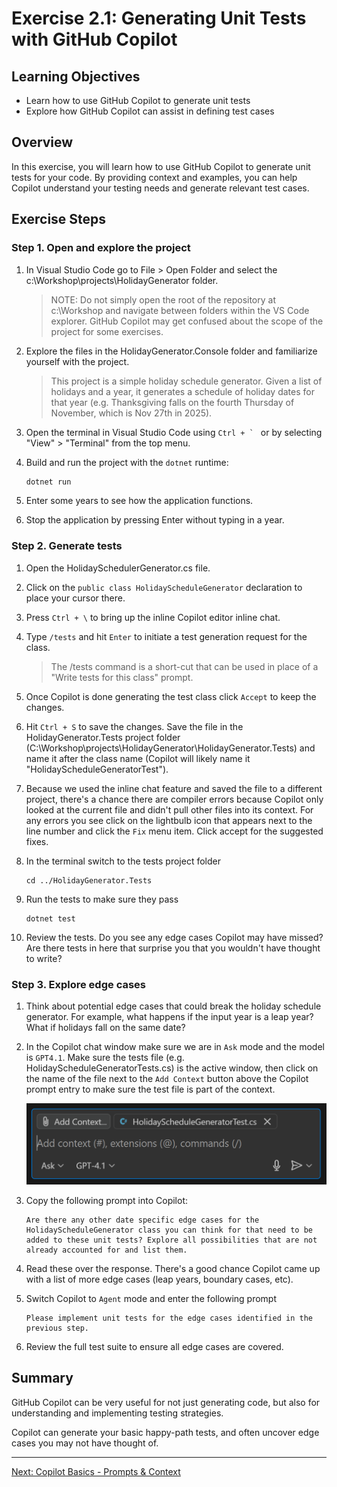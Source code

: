 # Exercise 2.1: Generating Unit Tests with GitHub Copilot

## Learning Objectives

- Learn how to use GitHub Copilot to generate unit tests
- Explore how GitHub Copilot can assist in defining test cases

## Overview

In this exercise, you will learn how to use GitHub Copilot to generate unit tests for your code. By providing context and examples, you can help Copilot understand your testing needs and generate relevant test cases.

## Exercise Steps

### Step 1. Open and explore the project

1. In Visual Studio Code go to File > Open Folder and select the c:\Workshop\projects\HolidayGenerator folder.
    
    > NOTE: Do not simply open the root of the repository at c:\Workshop and navigate between folders within the VS Code explorer. GitHub Copilot may get confused about the scope of the project for some exercises.

1. Explore the files in the HolidayGenerator.Console folder and familiarize yourself with the project.

    > This project is a simple holiday schedule generator. Given a list of holidays and a year, it generates a schedule of holiday dates for that year (e.g. Thanksgiving falls on the fourth Thursday of November, which is Nov 27th in 2025).

1. Open the terminal in Visual Studio Code using ``Ctrl + ` `` or by selecting "View" > "Terminal" from the top menu.

1. Build and run the project with the ``dotnet`` runtime:
    ```powershell
    dotnet run
    ```

1. Enter some years to see how the application functions.

1. Stop the application by pressing Enter without typing in a year.

### Step 2. Generate tests

1. Open the HolidaySchedulerGenerator.cs file.

1. Click on the ``public class HolidayScheduleGenerator`` declaration to place your cursor there.

1. Press ``Ctrl + \`` to bring up the inline Copilot editor inline chat.

1. Type ``/tests`` and hit ``Enter`` to initiate a test generation request for the class.

    > The /tests command is a short-cut that can be used in place of a "Write tests for this class" prompt.

1. Once Copilot is done generating the test class click ``Accept`` to keep the changes.

1. Hit ``Ctrl + S`` to save the changes. Save the file in the HolidayGenerator.Tests project folder (C:\Workshop\projects\HolidayGenerator\HolidayGenerator.Tests) and name it after the class name (Copilot will likely name it "HolidayScheduleGeneratorTest").

1. Because we used the inline chat feature and saved the file to a different project, there's a chance there are compiler errors because Copilot only looked at the current file and didn't pull other files into its context. For any errors you see click on the lightbulb icon that appears next to the line number and click the ``Fix`` menu item. Click accept for the suggested fixes.

1. In the terminal switch to the tests project folder

    ```
    cd ../HolidayGenerator.Tests
    ```

1. Run the tests to make sure they pass

    ```
    dotnet test
    ```

1. Review the tests. Do you see any edge cases Copilot may have missed? Are there tests in here that surprise you that you wouldn't have thought to write?

### Step 3. Explore edge cases

1. Think about potential edge cases that could break the holiday schedule generator. For example, what happens if the input year is a leap year? What if holidays fall on the same date?

1. In the Copilot chat window make sure we are in ``Ask`` mode and the model is ``GPT4.1``. Make sure the tests file (e.g. HolidayScheduleGeneratorTests.cs) is the active window, then click on the name of the file next to the ``Add Context`` button above the Copilot prompt entry to make sure the test file is part of the context.

    ![alt text](image.png)

1. Copy the following prompt into Copilot:

    ```
    Are there any other date specific edge cases for the HolidayScheduleGenerator class you can think for that need to be added to these unit tests? Explore all possibilities that are not already accounted for and list them.
    ```

1. Read these over the response. There's a good chance Copilot came up with a list of more edge cases (leap years, boundary cases, etc).

1. Switch Copilot to ``Agent`` mode and enter the following prompt

    ```
    Please implement unit tests for the edge cases identified in the previous step.
    ```

1. Review the full test suite to ensure all edge cases are covered.

## Summary

GitHub Copilot can be very useful for not just generating code, but also for understanding and implementing testing strategies.

Copilot can generate your basic happy-path tests, and often uncover edge cases you may not have thought of.

---

[Next: Copilot Basics - Prompts & Context](../2.2-copilot-context/README.md)